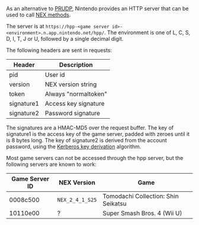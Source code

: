 As an alternative to [PRUDP](PRUDP-Protocol), Nintendo provides an HTTP server that can be used to call [NEX methods](NEX-Protocols).

The server is at `https://hpp-<game server id>-<environment>.n.app.nintendo.net/hpp/`. The environment is one of L, C, S, D, I, T, J or U, followed by a single decimal digit.

The following headers are sent in requests:

| Header | Description |
| --- | --- |
| pid | User id |
| version | NEX version string |
| token | Always "normaltoken" |
| signature1 | Access key signature |
| signature2 | Password signature |

The signatures are a HMAC-MD5 over the request buffer. The key of signature1 is the access key of the game server, padded with zeroes until it is 8 bytes long. The key of signature2 is derived from the account password, using the [Kerberos key derivation](Kerberos-Authentication#key-derivation) algorithm.

Most game servers can not be accessed through the hpp server, but the following servers are known to work:

| Game Server ID | NEX Version | Game |
| --- | --- | --- |
| 0008c500 | `NEX_2_4_1_S25` | Tomodachi Collection: Shin Seikatsu |
| 10110e00 | ? | Super Smash Bros. 4 (Wii U)|